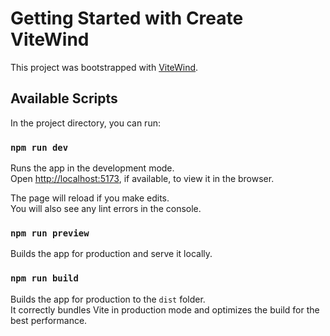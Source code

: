 # Getting Started with Create ViteWind

This project was bootstrapped with [ViteWind](https://vitewind.pages.dev).

## Available Scripts

In the project directory, you can run:

### `npm run dev`

Runs the app in the development mode.\
Open [http://localhost:5173](http://localhost:5173), if available, to view it in the browser.

The page will reload if you make edits.\
You will also see any lint errors in the console.

### `npm run preview`

Builds the app for production and serve it locally.

### `npm run build`

Builds the app for production to the `dist` folder.\
It correctly bundles Vite in production mode and optimizes the build for the best performance.
